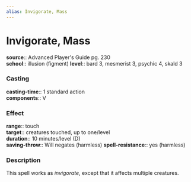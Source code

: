 ```yaml
---
alias: Invigorate, Mass
---
```


# Invigorate, Mass 

**source**:: Advanced Player's Guide pg. 230  
**school**:: illusion (figment)
**level**:: bard 3, mesmerist 3, psychic 4, skald 3

### Casting 

**casting-time**:: 1 standard action  
**components**:: V

### Effect 

**range**:: touch  
**target**:: creatures touched, up to one/level  
**duration**:: 10 minutes/level (D)  
**saving-throw**:: Will negates (harmless)
**spell-resistance**:: yes (harmless)

### Description 

This spell works as *invigorate*, except that it affects multiple creatures.
